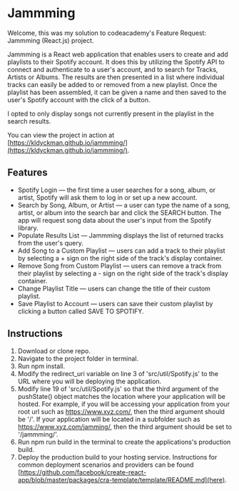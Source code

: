 # Jammming

Welcome, this was my solution to codeacademy's Feature Request: Jammming (React.js) project.

Jammming is a React web application that enables users to create and add playlists to their Spotify account. It does this by utilizing the Spotify API to connect and authenticate to a user's account, and to search for Tracks, Artists or Albums. The results are then presented in a list where individual tracks can easily be added to or removed from a new playlist. Once the playlist has been assembled, it can be given a name and then saved to the user's Spotify account with the click of a button.

I opted to only display songs not currently present in the playlist in the search results.

You can view the project in action at [https://kldyckman.github.io/jammming/](https://kldyckman.github.io/jammming/).

## Features

* Spotify Login — the first time a user searches for a song, album, or artist, Spotify will ask them to log in or set up a new account.
* Search by Song, Album, or Artist — a user can type the name of a song, artist, or album into the search bar and click the SEARCH button. The app will request song data about the user's input from the Spotify library.
* Populate Results List — Jammming displays the list of returned tracks from the user's query.
* Add Song to a Custom Playlist — users can add a track to their playlist by selecting a + sign on the right side of the track's display container.
* Remove Song from Custom Playlist — users can remove a track from their playlist by selecting a - sign on the right side of the track's display container.
* Change Playlist Title — users can change the title of their custom playlist.
* Save Playlist to Account — users can save their custom playlist by clicking a button called SAVE TO SPOTIFY.

## Instructions

1. Download or clone repo.
2. Navigate to the project folder in terminal.
3. Run npm install.
4. Modify the redirect_uri variable on line 3 of 'src/util/Spotify.js' to the URL where you will be deploying the application.
5. Modify line 19 of 'src/util/Spotify.js' so that the third argument of the pushState() object matches the location where your application will be hosted. For example, if you will be accessing your application from your root url such as https://www.xyz.com/, then the third argument should be '/'. If your application will be located in a subfolder such as https://www.xyz.com/jamming/, then the third argument should be set to '/jammming/'.
6. Run npm run build in the terminal to create the applications's production build.
7. Deploy the production build to your hosting service. Instructions for common deployment scenarios and providers can be found [https://github.com/facebook/create-react-app/blob/master/packages/cra-template/template/README.md](here).